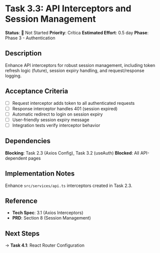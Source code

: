 # Task 3.3: API Interceptors and Session Management

**Status**: 🔵 Not Started
**Priority**: Crítica
**Estimated Effort**: 0.5 day
**Phase**: Phase 3 - Authentication

## Description
Enhance API interceptors for robust session management, including token refresh logic (future), session expiry handling, and request/response logging.

## Acceptance Criteria
- [ ] Request interceptor adds token to all authenticated requests
- [ ] Response interceptor handles 401 (session expired)
- [ ] Automatic redirect to login on session expiry
- [ ] User-friendly session expiry message
- [ ] Integration tests verify interceptor behavior

## Dependencies
**Blocking**: Task 2.3 (Axios Config), Task 3.2 (useAuth)
**Blocked**: All API-dependent pages

## Implementation Notes
Enhance `src/services/api.ts` interceptors created in Task 2.3.

## Reference
- **Tech Spec**: 3.1 (Axios Interceptors)
- **PRD**: Section 8 (Session Management)

## Next Steps
→ **Task 4.1**: React Router Configuration
